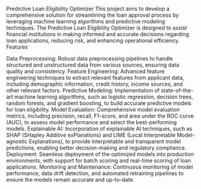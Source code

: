 Predictive Loan Eligibility Optimizer
This project aims to develop a comprehensive solution for streamlining the loan approval process by leveraging machine learning algorithms and predictive modeling techniques. The Predictive Loan Eligibility Optimizer is designed to assist financial institutions in making informed and accurate decisions regarding loan applications, reducing risk, and enhancing operational efficiency.
Features

Data Preprocessing: Robust data preprocessing pipelines to handle structured and unstructured data from various sources, ensuring data quality and consistency.
Feature Engineering: Advanced feature engineering techniques to extract relevant features from applicant data, including demographic information, credit history, income sources, and other relevant factors.
Predictive Modeling: Implementation of state-of-the-art machine learning algorithms, such as logistic regression, decision trees, random forests, and gradient boosting, to build accurate predictive models for loan eligibility.
Model Evaluation: Comprehensive model evaluation metrics, including precision, recall, F1-score, and area under the ROC curve (AUC), to assess model performance and select the best-performing models.
Explainable AI: Incorporation of explainable AI techniques, such as SHAP (SHapley Additive exPlanations) and LIME (Local Interpretable Model-agnostic Explanations), to provide interpretable and transparent model predictions, enabling better decision-making and regulatory compliance.
Deployment: Seamless deployment of the optimized models into production environments, with support for batch scoring and real-time scoring of loan applications.
Monitoring and Maintenance: Continuous monitoring of model performance, data drift detection, and automated retraining pipelines to ensure the models remain accurate and up-to-date.

